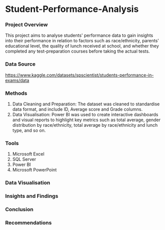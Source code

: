 # Student-Performance-Analysis

### Project Overview
This project aims to analyse students' performance data to gain insights into their performance in relation to factors such as race/ethnicity, parents' educational level, the quality of lunch received at school, and whether they completed any test-preparation courses before taking the actual tests.

### Data Source
https://www.kaggle.com/datasets/spscientist/students-performance-in-exams/data

### Methods
1. Data Cleaning and Preparation: The dataset was cleaned to standardise data format, and include ID, Average score and Grade columns.
2. Data Visualisation: Power BI was used to create interactive dashboards and visual reports to highlight key metrics such as total average, gender distribution by race/ethnicity, total average by race/ethnicity and lunch type, and so on.

### Tools
1.  Microsoft Excel
2.  SQL Server
3.  Power BI
4.  Microsoft PowerPoint 

### Data Visualisation

### Insights and Findings

### Conclusion

### Recommendations


